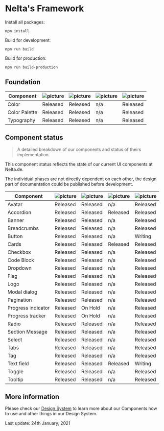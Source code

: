 # Nelta's Framework

Install all packages:

```
npm install
```

Build for development:

```
npm run build
```

Build for production:

```
npm run build-production
```

## Foundation


|   Component	|   ![picture](https://img.icons8.com/ios/30/11173D/adobe-xd.png)	|   ![picture](https://img.icons8.com/ios-filled/30/11173D/sass.png)|![picture](https://img.icons8.com/ios/30/11173D/javascript.png)	|   ![picture](https://img.icons8.com/wired/30/11173D/new-document.png)	|
|---	        |---	   |---	        |---	|---	    |
| Color         | Released | Released   | n/a   | Released  |
| Color Palette | Released | Released   | n/a   | Released  |
| Typography    | Released | Released   | n/a   | Released  |

## Component status

> A detailed breakdown of our components and status of theirs implementation.

This component status reflects the state of our current UI components at Nelta.de.

The individual phases are not directly dependent on each other, the design part of documentation could be published before development.


|   Component	|   ![picture](https://img.icons8.com/ios/30/11173D/adobe-xd.png)	|   ![picture](https://img.icons8.com/ios-filled/30/11173D/sass.png)|![picture](https://img.icons8.com/ios/30/11173D/javascript.png)	|   ![picture](https://img.icons8.com/wired/30/11173D/new-document.png)	|
|---	            |---	        |---	       |---	   |---	      |
|Avatar             |   Released	| Released     | n/a          | Released |
|Accordion          |   Released	| Released     | Released     | Released  |
|Banner             |   Released	| Released     | n/a          | Released |
|Breadcrumbs        |   Released	| Released     | n/a          | Released |
|Button             |   Released	| Released     | n/a          | Writing  |
|Cards              |   Released	| Released     | Released     | Released |
|Checkbox           |   Released	| Released     | n/a          | Released |
|Code Block         |   Released	| Released     | n/a          | Released |
|Dropdown           |   Released	| Released     | n/a          | Released |
|Flag               |   Released	| Released     | n/a          | Released |
|Logo               |   Released	| Released     | n/a          | Released |
|Modal dialog       |   Released	| Released     | n/a          | Released |
|Pagination         |   Released	| Released     | n/a          | Released |
|Progress indicator |   Released	| On Hold      | n/a          | Released |
|Progress tracker   |   Released	| On Hold      | n/a          | Released |
|Radio              |   Released	| Released     | n/a          | Released |
|Section Message    |   Released	| Released     | n/a          | Released |
|Select             |   Released	| Released     | n/a          | Released |
|Tabs               |   Released	| Released     | n/a          | Released |
|Tag                |   Released	| Released     | n/a          | Released |
|Text field         |   Released	| Released     | Released     | Writing  |
|Toggle             |   Released	| Released     | n/a          | Released |
|Tooltip            |   Released	| Released     | n/a          | Released |

## More information

Please check our [Design System](http://ds.nelta.de) to learn more about our Components how to use and other things in our Design System.

Last update: 24th January, 2021
